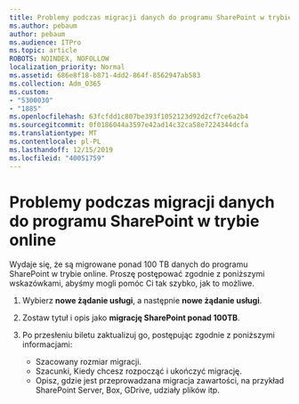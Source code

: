 ```yaml
---
title: Problemy podczas migracji danych do programu SharePoint w trybie online
ms.author: pebaum
author: pebaum
ms.audience: ITPro
ms.topic: article
ROBOTS: NOINDEX, NOFOLLOW
localization_priority: Normal
ms.assetid: 686e8f18-b871-4dd2-864f-8562947ab583
ms.collection: Adm_O365
ms.custom:
- "5300030"
- "1885"
ms.openlocfilehash: 63fcfdd1c807be393f1052123d92d2cf7ce6a2b4
ms.sourcegitcommit: 0f0186044a3597e42ad14c32ca58e7224344dcfa
ms.translationtype: MT
ms.contentlocale: pl-PL
ms.lasthandoff: 12/15/2019
ms.locfileid: "40051759"
---
```

# <a name="issues-while-migrating-data-to-sharepoint-online"></a>Problemy podczas migracji danych do programu SharePoint w trybie online

Wydaje się, że są migrowane ponad 100 TB danych do programu SharePoint w trybie online. Proszę postępować zgodnie z poniższymi wskazówkami, abyśmy mogli pomóc Ci tak szybko, jak to możliwe. 

1. Wybierz **nowe żądanie usługi**, a następnie **nowe żądanie usługi**. 
2. Zostaw tytuł i opis jako **migrację SharePoint ponad 100TB**.
3. Po przesłeniu biletu zaktualizuj go, postępując zgodnie z poniższymi informacjami: 

    - Szacowany rozmiar migracji.
    - Szacunki, Kiedy chcesz rozpocząć i ukończyć migrację.
    - Opisz, gdzie jest przeprowadzana migracja zawartości, na przykład SharePoint Server, Box, GDrive, udziały plików itp.


  

